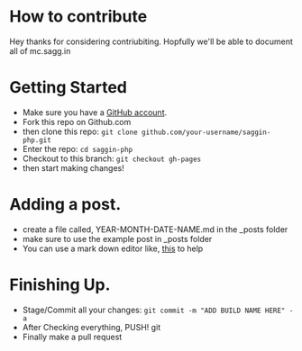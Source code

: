 # How to contribute
Hey thanks for considering contriubiting. Hopfully we'll be able to document all of mc.sagg.in

# Getting Started

 * Make sure you have a [GitHub account](https://github.com/join).
 * Fork this repo on Github.com
 * then clone this repo:
    `git clone github.com/your-username/saggin-php.git`
 * Enter the repo:
    `cd saggin-php`
 * Checkout to this branch:
    `git checkout gh-pages`
 * then start making changes!

# Adding a post.
 * create a file called, YEAR-MONTH-DATE-NAME.md in the _posts folder
 * make sure to use the example post in _posts folder
 * You can use a mark down editor like, [this](https://stackedit.io/app) to help

# Finishing Up.

 * Stage/Commit all your changes:
    `git commit -m "ADD BUILD NAME HERE" -a`
 * After Checking everything, PUSH! git 
 * Finally make a pull request
